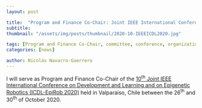 ```yaml
---
layout: post

title:  "Program and Finance Co-Chair: Joint IEEE International Conference on Development and Learning and on Epigenetic Robotics (ICDL-EpiRob 2020)"
subtitle: 
thumbnail: "/assets/img/posts/thumbnail/2020-10-IEEEICDL2020.jpg"

tags: [Program and Finance Co-Chair, committee, conference, organization]
categories: [news]

author: Nicolás Navarro-Guerrero
---
```


I will serve as Program and Finance Co-Chair of the <a href="https://cdstc.gitlab.io/icdl-2020/" target="_blank">10<sup>th</sup> Joint IEEE International Conference on Development and Learning and on Epigenetic Robotics (ICDL-EpiRob 2020)</a> held in Valparaiso, Chile between the 26<sup>th</sup> and 30<sup>th</sup> of October 2020.

<!--more-->

